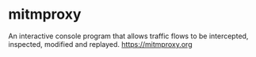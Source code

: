 mitmproxy
=========

An interactive console program that allows traffic flows to be intercepted, inspected, modified and replayed.
https://mitmproxy.org
